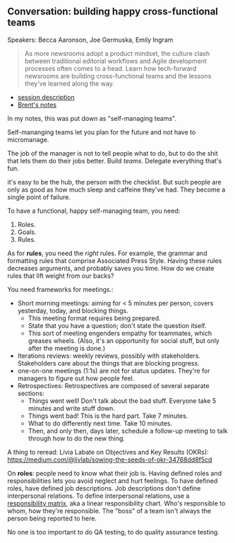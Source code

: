## Conversation: building happy cross-functional teams

Speakers: Becca Aaronson, Joe Germuska, Emily Ingram

> As more newsrooms adopt a product mindset, the culture clash between traditional editorial workflows and Agile development processes often comes to a head. Learn how tech-forward newsrooms are building cross-functional teams and the lessons they've learned along the way.

- [session description](https://www.ire.org/events-and-training/event/3189/3539/)
- [Brent's notes](https://github.com/brentajones/nicar18-notes/blob/master/01-04-cross-functional-teams.md)

In my notes, this was put down as "self-managing teams".

Self-mananging teams let you plan for the future and not have to micromanage.

The job of the manager is not to tell people what to do, but to do the shit that lets them do their jobs better. Build _teams_. Delegate everything that's fun.


it's easy to be the hub, the person with the checklist. But such people are only as good as how much sleep and caffeine they've had. They become a single point of failure.

To have a functional, happy self-managing team, you need:

1. Roles.
2. Goals.
3. Rules.

As for **rules**, you need the _right_ rules. For example, the grammar and formatting rules that comprise Associated Press Style. Having these rules decreases arguments, and probably saves you time. How do we create rules that lift weight from our backs?

You need frameworks for meetings.:

- Short morning meetings: aiming for &lt; 5 minutes per person, covers yesterday, today, and blocking things.
	- This meeting format requires being prepared.
	- State that you have a question; don't state the question itself.
	- This sort of meeting engenders empathy for teammates, which greases wheels. (Also, it's an opportunity for social stuff, but only after the meeting is done.)
- Iterations reviews: weekly reviews, possibly with stakeholders. Stakeholders care about the things that are blocking progress.
- one-on-one meetings (1:1s) are not for status updates. They're for managers to figure out how people feel.
- Retrospectives: Retrospectives are composed of several separate sections:
	- Things went well! Don't talk about the bad stuff. Everyone take 5 minutes and write stuff down.
	- Things went bad! This is the hard part. Take 7 minutes.
	- What to do differently next time. Take 10 minutes.
	- Then, and only then, days later, schedule a follow-up meeting to talk through how to do the new thing.

A thing to reread: L&iacute;via Labate on Objectives and Key Results (OKRs): https://medium.com/@livlab/sowing-the-seeds-of-okr-34768dd8f5cd

On **roles**: people need to know what their job is. Having defined roles and responsibilities lets you avoid neglect and hurt feelings. To have defined roles, have defined job descriptions. Job descriptions don't define interpersonal relations. To define interpersonal relations, use a [responsibility matrix](https://en.wikipedia.org/wiki/Responsibility_assignment_matrix), aka a linear responsibility chart. Who's responsible to whom, how they're responsible. The "boss" of a team isn't always the person being reported to here.

No one is too important to do QA testing, to do quality assurance testing.
